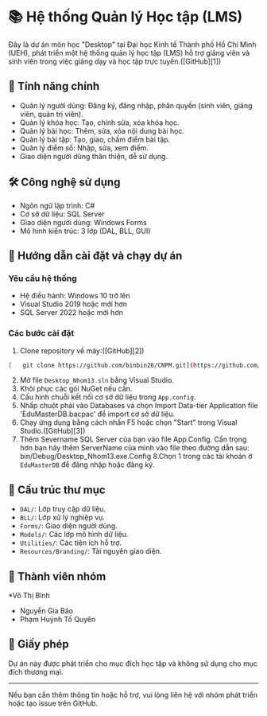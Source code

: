 # 📚 Hệ thống Quản lý Học tập (LMS)

Đây là dự án môn học "Desktop" tại Đại học Kinh tế Thành phố Hồ Chí Minh (UEH), phát triển một hệ thống quản lý học tập (LMS) hỗ trợ giảng viên và sinh viên trong việc giảng dạy và học tập trực tuyến.([GitHub][1])

## 🧩 Tính năng chính

* Quản lý người dùng: Đăng ký, đăng nhập, phân quyền (sinh viên, giảng viên, quản trị viên).
* Quản lý khóa học: Tạo, chỉnh sửa, xóa khóa học.
* Quản lý bài học: Thêm, sửa, xóa nội dung bài học.
* Quản lý bài tập: Tạo, giao, chấm điểm bài tập.
* Quản lý điểm số: Nhập, sửa, xem điểm.
* Giao diện người dùng thân thiện, dễ sử dụng.

## 🛠️ Công nghệ sử dụng

* Ngôn ngữ lập trình: C#
* Cơ sở dữ liệu: SQL Server
* Giao diện người dùng: Windows Forms
* Mô hình kiến trúc: 3 lớp (DAL, BLL, GUI)

## 🚀 Hướng dẫn cài đặt và chạy dự án

### Yêu cầu hệ thống

* Hệ điều hành: Windows 10 trở lên
* Visual Studio 2019 hoặc mới hơn
* SQL Server 2022 hoặc mới hơn

### Các bước cài đặt

1. Clone repository về máy:([GitHub][2])
```bash
[   git clone https://github.com/binbin26/CNPM.git](https://github.com/binbin26/Desktop_Nhom13.git)
   ```
   
2. Mở file `Desktop_Nhom13.sln` bằng Visual Studio.
3. Khôi phục các gói NuGet nếu cần.
4. Cấu hình chuỗi kết nối cơ sở dữ liệu trong `App.config`.
5. Nhấp chuột phải vào Databases và chọn Import Data-tier Application file 'EduMasterDB.bacpac' để import cơ sở dữ liệu.
6. Chạy ứng dụng bằng cách nhấn F5 hoặc chọn "Start" trong Visual Studio.([GitHub][3])
7. Thêm Severname SQL Server của bạn vào file App.Config. Cẩn trọng hơn bạn hãy thêm ServerName của mình vào file theo đường dẫn sau: bin/Debug/Desktop_Nhom13.exe.Config
8.Chọn 1 trong các tài khoản ở `EduMasterDB` để đăng nhập hoặc đăng ký.
## 📁 Cấu trúc thư mục

* `DAL/`: Lớp truy cập dữ liệu.
* `BLL/`: Lớp xử lý nghiệp vụ.
* `Forms/`: Giao diện người dùng.
* `Models/`: Các lớp mô hình dữ liệu.
* `Utilities/`: Các tiện ích hỗ trợ.
* `Resources/Branding/`: Tài nguyên giao diện.

## 👥 Thành viên nhóm
*Võ Thị Bình
* Nguyễn Gia Bảo 
* Phạm Huỳnh Tố Quyên 

## 📄 Giấy phép

Dự án này được phát triển cho mục đích học tập và không sử dụng cho mục đích thương mại.

---

Nếu bạn cần thêm thông tin hoặc hỗ trợ, vui lòng liên hệ với nhóm phát triển hoặc tạo issue trên GitHub.

